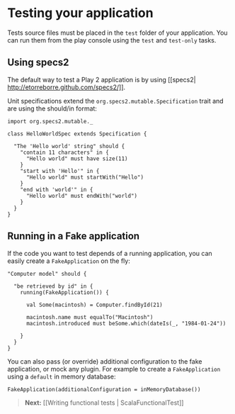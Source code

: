 # Testing your application

Tests source files must be placed in the `test` folder of your application. You can run them from the play console using the `test` and `test-only` tasks.

## Using specs2

The default way to test a Play 2 application is by using [[specs2| http://etorreborre.github.com/specs2/]].

Unit specifications extend the `org.specs2.mutable.Specification` trait and are using the should/in format:

```
import org.specs2.mutable._

class HelloWorldSpec extends Specification {

  "The 'Hello world' string" should {
    "contain 11 characters" in {
      "Hello world" must have size(11)
    }
    "start with 'Hello'" in {
      "Hello world" must startWith("Hello")
    }
    "end with 'world'" in {
      "Hello world" must endWith("world")
    }
  }
}
```

## Running in a Fake application

If the code you want to test depends of a running application, you can easily create a `FakeApplication` on the fly:

```
"Computer model" should {

  "be retrieved by id" in {
    running(FakeApplication()) {
  
      val Some(macintosh) = Computer.findById(21)

      macintosh.name must equalTo("Macintosh")
      macintosh.introduced must beSome.which(dateIs(_, "1984-01-24"))  
  
    }
  }
}
```

You can also pass (or override) additional configuration to the fake application, or mock any plugin. For example to create a `FakeApplication` using a `default` in memory database:

```
FakeApplication(additionalConfiguration = inMemoryDatabase())
```

> **Next:** [[Writing functional tests | ScalaFunctionalTest]]